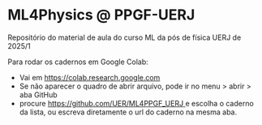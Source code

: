 # ML4Physics @ PPGF-UERJ
Repositório do material de aula do curso ML da pós de física UERJ de 2025/1


Para rodar os cadernos em Google Colab:

* Vai em https://colab.research.google.com
* Se não aparecer o quadro de abrir arquivo, pode ir no menu > abrir > aba GitHub 
* procure [https://github.com/UER/ML4PPGF_UERJ ](https://github.com/Rio-HEPLab/ML4Physics) e  escolha o caderno da lista, ou escreva diretamente o url do caderno na mesma aba.


